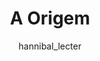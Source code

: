 ---
layout: post
author: hannibal_lecter
category: Filmes
post_date: '2020-12-06T18:30:12.482Z'
post_modified: '2020-12-06T18:30:12.482Z'
title: A Origem
description: >-
  Um ladrão que rouba segredos corporativos por meio do uso da tecnologia de
  compartilhamento de sonhos, recebe a tarefa inversa de plantar uma ideia na
  mente de um Diretor Executivo.
overview: >-
  Um ladrão que rouba segredos corporativos por meio do uso da tecnologia de
  compartilhamento de sonhos, recebe a tarefa inversa de plantar uma ideia na
  mente de um Diretor Executivo.
poster_path: /9gk7adHYeDvHkCSEqAvQNLV5Uge.jpg
tmdb_id: 27205
imdb_id: tt1375666
runtime: 148
release_date: '2010-07-15'
genres:
  - Ação
  - Ficção científica
  - Aventura
casts:
  - Leonardo DiCaprio
  - Ken Watanabe
  - Joseph Gordon-Levitt
  - Marion Cotillard
  - Elliot Page
  - Tom Hardy
crews:
  - Christopher Nolan
trailer: HiixbtN-O24
certification: 14
adult: 'false'
vote_average: 8.3
vote_count: 27752
qualitys:
  - 1080p
  - 720p
audios:
  - Dual Áudio
extensions:
  - mkv
  - mp4
---